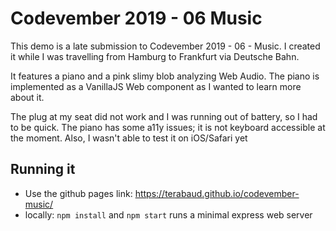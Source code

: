 # Codevember 2019 - 06 Music

This demo is a late submission to Codevember 2019 - 06 - Music. I created it while I was travelling from Hamburg to Frankfurt via Deutsche Bahn. 

It features a piano and a pink slimy blob analyzing Web Audio. The piano is implemented as a VanillaJS Web component as I wanted to learn more about it.

The plug at my seat did not work and I was running out of battery, so I had to be quick. The piano has some a11y issues; it is not keyboard accessible at the moment. Also, I wasn't able to test it on iOS/Safari yet

## Running it

* Use the github pages link: https://terabaud.github.io/codevember-music/
* locally: `npm install` and `npm start` runs a minimal express web server

